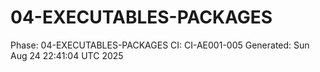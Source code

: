 # 04-EXECUTABLES-PACKAGES
Phase: 04-EXECUTABLES-PACKAGES
CI: CI-AE001-005
Generated: Sun Aug 24 22:41:04 UTC 2025
